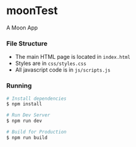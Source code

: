 # moonTest

A Moon App

### File Structure

- The main HTML page is located in `index.html`
- Styles are in `css/styles.css`
- All javascript code is in `js/scripts.js`

### Running

```sh
# Install dependencies
$ npm install

# Run Dev Server
$ npm run dev

# Build for Production
$ npm run build
```
